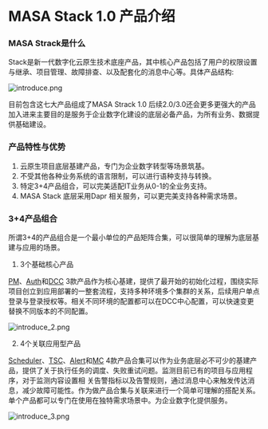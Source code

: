 # MASA Stack 1.0 产品介绍

### MASA Strack是什么

Stack是新一代数字化云原生技术底座产品，其中核心产品包括了用户的权限设置与继承、项目管理、故障排查、以及配套化的消息中心等。具体产品结构:

![introduce.png](https://s2.loli.net/2023/01/16/M87f6ESgYHzQLeF.png)

目前包含这七大产品组成了MASA Strack 1.0 后续2.0/3.0还会更多更强大的产品加入进来主要目的是服务于企业数字化建设的底层必备产品，为所有业务、数据提供基础建设。

### 产品特性与优势

1.	云原生项目底层基建产品，专门为企业数字转型等场景筑基。
2.	不受其他各种业务系统的语言限制，可以进行语种支持与转换。
3.	特定3+4产品组合，可以完美适配IT业务从0-1的全业务支持。
4.	MASA Stack 底层采用Dapr 相关服务，可以更完美支持各种需求场景。

### 3+4产品组合

所谓3+4的产品组合是一个最小单位的产品矩阵合集，可以很简单的理解为底层基建与应用的场景。

1. 3个基础核心产品

[PM](stack/pm/introduce)、[Auth](stack/auth/introduce)和[DCC](stack/dcc/introduce) 3款产品作为核心基建，提供了最开始的初始化过程，围绕实际项目创立到应用部署的一整套流程，支持多种环境多个集群的关系，后续用户单点登录与登录授权等。相关不同环境的配置都可以在DCC中心配置，可以快速变更替换不同版本的不同配置。 

![introduce_2.png](https://s2.loli.net/2023/01/16/vf4emXwLEryQB1I.png)

2. 4个关联应用型产品

[Scheduler](stack/scheduler/introduce)、[TSC](stack/tsc/introduce)、[Alert](stack/alert/introduce)和[MC](stack/mc/introduce) 4款产品合集可以作为业务底层必不可少的基建产品，提供了关于执行任务的调度、失败重试问题。监测目前已有的项目与应用程序，对于监测内容设置相
关告警指标以及告警规则，通过消息中心来触发传达消息，减少故障可能性。作为做产品合集与关联来进行一个简单可理解的搭配关系。单个产品都可以专门在使用在独特需求场景中。为企业数字化提供服务。

![introduce_3.png](https://s2.loli.net/2023/01/16/KubSkdCYpBtf2Nh.png)